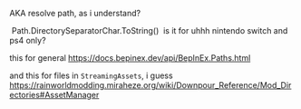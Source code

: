 AKA resolve path, as i understand?

 Path.DirectorySeparatorChar.ToString()
 is it for uhhh nintendo switch and ps4 only?

this for general
https://docs.bepinex.dev/api/BepInEx.Paths.html

and this for files in `StreamingAssets`, i guess
https://rainworldmodding.miraheze.org/wiki/Downpour_Reference/Mod_Directories#AssetManager